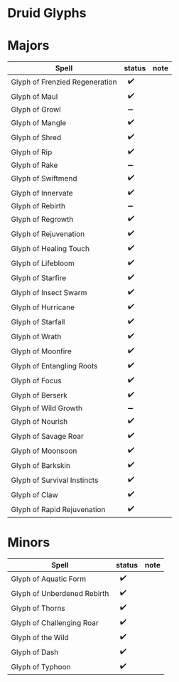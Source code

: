# Druid Glyphs

# Majors
Spell | status | note
----- | ------ | ----
Glyph of Frenzied Regeneration  | &nbsp; :heavy_check_mark:
Glyph of Maul                   | &nbsp; :heavy_check_mark:
Glyph of Growl                  | &nbsp; :heavy_minus_sign:
Glyph of Mangle                 | &nbsp; :heavy_check_mark:
Glyph of Shred                  | &nbsp; :heavy_check_mark:
Glyph of Rip                    | &nbsp; :heavy_check_mark:
Glyph of Rake                   | &nbsp; :heavy_minus_sign:
Glyph of Swiftmend              | &nbsp; :heavy_check_mark:
Glyph of Innervate              | &nbsp; :heavy_check_mark:
Glyph of Rebirth                | &nbsp; :heavy_minus_sign:
Glyph of Regrowth               | &nbsp; :heavy_check_mark:
Glyph of Rejuvenation           | &nbsp; :heavy_check_mark:
Glyph of Healing Touch          | &nbsp; :heavy_check_mark:
Glyph of Lifebloom              | &nbsp; :heavy_check_mark:
Glyph of Starfire               | &nbsp; :heavy_check_mark:
Glyph of Insect Swarm           | &nbsp; :heavy_check_mark:
Glyph of Hurricane              | &nbsp; :heavy_check_mark:
Glyph of Starfall               | &nbsp; :heavy_check_mark:
Glyph of Wrath                  | &nbsp; :heavy_check_mark:
Glyph of Moonfire               | &nbsp; :heavy_check_mark:
Glyph of Entangling Roots       | &nbsp; :heavy_check_mark:
Glyph of Focus                  | &nbsp; :heavy_check_mark:
Glyph of Berserk                | &nbsp; :heavy_check_mark:
Glyph of Wild Growth            | &nbsp; :heavy_minus_sign:
Glyph of Nourish                | &nbsp; :heavy_check_mark:
Glyph of Savage Roar            | &nbsp; :heavy_check_mark:
Glyph of Moonsoon               | &nbsp; :heavy_check_mark:
Glyph of Barkskin               | &nbsp; :heavy_check_mark:
Glyph of Survival Instincts     | &nbsp; :heavy_check_mark:
Glyph of Claw                   | &nbsp; :heavy_check_mark:
Glyph of Rapid Rejuvenation     | &nbsp; :heavy_check_mark:

# Minors
Spell | status | note
----- | ------ | ----
Glyph of Aquatic Form           | &nbsp; :heavy_check_mark:
Glyph of Unberdened Rebirth     | &nbsp; :heavy_check_mark:
Glyph of Thorns                 | &nbsp; :heavy_check_mark:
Glyph of Challenging Roar       | &nbsp; :heavy_check_mark:
Glyph of the Wild               | &nbsp; :heavy_check_mark:
Glyph of Dash                   | &nbsp; :heavy_check_mark:
Glyph of Typhoon                | &nbsp; :heavy_check_mark: